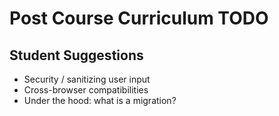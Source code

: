 # Post Course Curriculum TODO

## Student Suggestions
* Security / sanitizing user input
* Cross-browser compatibilities
* Under the hood: what is a migration?
